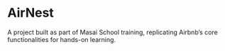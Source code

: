 # AirNest
A project built as part of Masai School training, replicating Airbnb’s core functionalities for hands-on learning.
